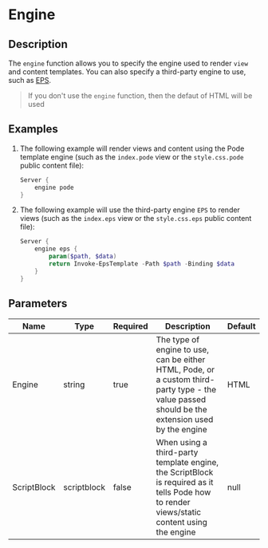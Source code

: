 # Engine

## Description

The `engine` function allows you to specify the engine used to render `view` and content templates. You can also specify a third-party engine to use, such as [EPS](https://github.com/straightdave/eps).

> If you don't use the `engine` function, then the defaut of HTML will be used

## Examples

1. The following example will render views and content using the Pode template engine (such as the `index.pode` view or the `style.css.pode` public content file):

    ```powershell
    Server {
        engine pode
    }
    ```

2. The following example will use the third-party engine `EPS` to render views (such as the `index.eps` view or the `style.css.eps` public content file):

    ```powershell
    Server {
        engine eps {
            param($path, $data)
            return Invoke-EpsTemplate -Path $path -Binding $data
        }
    }
    ```

## Parameters

| Name | Type | Required | Description | Default |
| ---- | ---- | -------- | ----------- | ------- |
| Engine | string | true | The type of engine to use, can be either HTML, Pode, or a custom third-party type - the value passed should be the extension used by the engine | HTML |
| ScriptBlock | scriptblock | false | When using a third-party template engine, the ScriptBlock is required as it tells Pode how to render views/static content using the engine | null |
